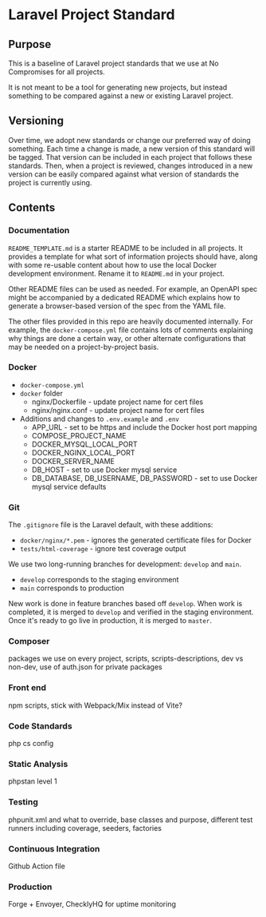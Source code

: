 # Laravel Project Standard

## Purpose

This is a baseline of Laravel project standards that we use at No Compromises for all projects.

It is not meant to be a tool for generating new projects, but instead something to be compared against a new or existing
Laravel project.

## Versioning

Over time, we adopt new standards or change our preferred way of doing something. Each time a change is made, a new version
of this standard will be tagged. That version can be included in each project that follows these standards. Then, when a
project is reviewed, changes introduced in a new version can be easily compared against what version of standards the 
project is currently using.

## Contents

### Documentation

`README_TEMPLATE.md` is a starter README to be included in all projects. It provides a template for
what sort of information projects should have, along with some re-usable content about how to use the local Docker
development environment. Rename it to `README.md` in your project.

Other README files can be used as needed. For example, an OpenAPI spec might be accompanied by a dedicated README which
explains how to generate a browser-based version of the spec from the YAML file.

The other files provided in this repo are heavily documented internally. For example, the `docker-compose.yml` file
contains lots of comments explaining why things are done a certain way, or other alternate configurations that may be
needed on a project-by-project basis.

### Docker

* `docker-compose.yml`
* `docker` folder
  * nginx/Dockerfile - update project name for cert files
  * nginx/nginx.conf - update project name for cert files
* Additions and changes to `.env.example` and `.env`
  * APP_URL - set to be https and include the Docker host port mapping
  * COMPOSE_PROJECT_NAME
  * DOCKER_MYSQL_LOCAL_PORT
  * DOCKER_NGINX_LOCAL_PORT
  * DOCKER_SERVER_NAME
  * DB_HOST - set to use Docker mysql service
  * DB_DATABASE, DB_USERNAME, DB_PASSWORD - set to use Docker mysql service defaults

### Git

The `.gitignore` file is the Laravel default, with these additions:
* `docker/nginx/*.pem` - ignores the generated certificate files for Docker
* `tests/html-coverage` - ignore test coverage output

We use two long-running branches for development: `develop` and `main`.
* `develop` corresponds to the staging environment
* `main` corresponds to production

New work is done in feature branches based off `develop`. When work is completed, it is merged to `develop` and verified
in the staging environment. Once it's ready to go live in production, it is merged to `master`.

### Composer

packages we use on every project, scripts, scripts-descriptions, dev vs non-dev, use of auth.json for private packages

### Front end

npm scripts, stick with Webpack/Mix instead of Vite?

### Code Standards

php cs config

### Static Analysis

phpstan level 1

### Testing

phpunit.xml and what to override, base classes and purpose, different test runners including coverage, seeders, factories

### Continuous Integration

Github Action file

### Production

Forge + Envoyer, ChecklyHQ for uptime monitoring
